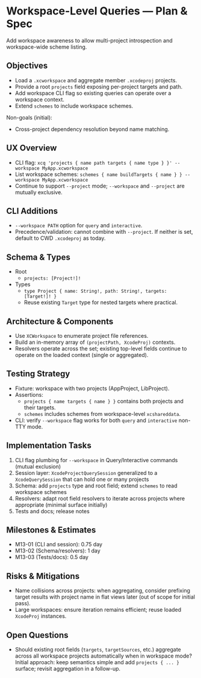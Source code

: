 # Workspace-Level Queries — Plan & Spec

Add workspace awareness to allow multi-project introspection and workspace-wide scheme listing.

## Objectives

- Load a `.xcworkspace` and aggregate member `.xcodeproj` projects.
- Provide a root `projects` field exposing per-project targets and path.
- Add workspace CLI flag so existing queries can operate over a workspace context.
- Extend `schemes` to include workspace schemes.

Non-goals (initial):
- Cross-project dependency resolution beyond name matching.

## UX Overview

- CLI flag: `xcq 'projects { name path targets { name type } }' --workspace MyApp.xcworkspace`
- List workspace schemes: `schemes { name buildTargets { name } } --workspace MyApp.xcworkspace`
- Continue to support `--project` mode; `--workspace` and `--project` are mutually exclusive.

## CLI Additions

- `--workspace PATH` option for `query` and `interactive`.
- Precedence/validation: cannot combine with `--project`. If neither is set, default to CWD `.xcodeproj` as today.

## Schema & Types

- Root
  - `projects: [Project!]!`
- Types
  - `type Project { name: String!, path: String!, targets: [Target!]! }`
  - Reuse existing `Target` type for nested targets where practical.

## Architecture & Components

- Use `XCWorkspace` to enumerate project file references.
- Build an in-memory array of `(projectPath, XcodeProj)` contexts.
- Resolvers operate across the set; existing top-level fields continue to operate on the loaded context (single or aggregated).

## Testing Strategy

- Fixture: workspace with two projects (AppProject, LibProject).
- Assertions:
  - `projects { name targets { name } }` contains both projects and their targets.
  - `schemes` includes schemes from workspace-level `xcshareddata`.
- CLI: verify `--workspace` flag works for both `query` and `interactive` non-TTY mode.

## Implementation Tasks

1) CLI flag plumbing for `--workspace` in Query/Interactive commands (mutual exclusion)
2) Session layer: `XcodeProjectQuerySession` generalized to a `XcodeQuerySession` that can hold one or many projects
3) Schema: add `projects` type and root field; extend `schemes` to read workspace schemes
4) Resolvers: adapt root field resolvers to iterate across projects where appropriate (minimal surface initially)
5) Tests and docs; release notes

## Milestones & Estimates

- M13-01 (CLI and session): 0.75 day
- M13-02 (Schema/resolvers): 1 day
- M13-03 (Tests/docs): 0.5 day

## Risks & Mitigations

- Name collisions across projects: when aggregating, consider prefixing target results with project name in flat views later (out of scope for initial pass).
- Large workspaces: ensure iteration remains efficient; reuse loaded `XcodeProj` instances.

## Open Questions

- Should existing root fields (`targets`, `targetSources`, etc.) aggregate across all workspace projects automatically when in workspace mode? Initial approach: keep semantics simple and add `projects { ... }` surface; revisit aggregation in a follow-up.

